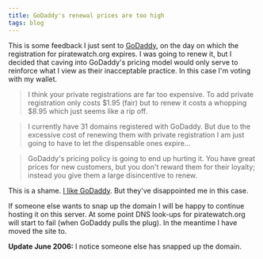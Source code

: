 ```yaml
---
title: GoDaddy's renewal prices are too high
tags: blog
---
```


This is some feedback I just sent to [GoDaddy](http://www.godaddy.com/), on the day on which the registration for piratewatch.org expires. I was going to renew it, but I decided that caving into GoDaddy's pricing model would only serve to reinforce what I view as their inacceptable practice. In this case I'm voting with my wallet.

> I think your private registrations are far too expensive. To add private registration only costs $1.95 (fair) but to renew it costs a whopping $8.95 which just seems like a rip off.

> I currently have 31 domains registered with GoDaddy. But due to the excessive cost of renewing them with private registration I am just going to have to let the dispensable ones expire...

> GoDaddy's pricing policy is going to end up hurting it. You have great prices for new customers, but you don't reward them for their loyalty; instead you give them a large disincentive to renew.

This is a shame. [I like GoDaddy](http://wincent.dev/a/about/wincent/weblog/archives/2005/05/godaddy_vs_netw.php). But they've disappointed me in this case.

If someone else wants to snap up the domain I will be happy to continue hosting it on this server. At some point DNS look-ups for piratewatch.org will start to fail (when GoDaddy pulls the plug). In the meantime I have moved the site to.

**Update June 2006:** I notice someone else has snapped up the domain.
